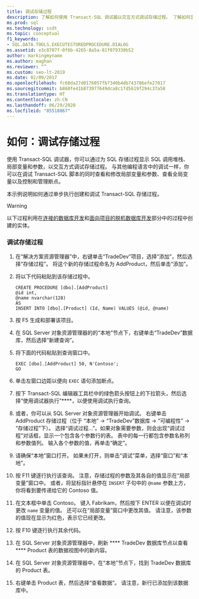 ```yaml
---
title: 调试存储过程
description: 了解如何使用 Transact-SQL 调试器以交互方式调试存储过程。 了解如何显示 SQL 调用堆栈、局部变量和参数。
ms.prod: sql
ms.technology: ssdt
ms.topic: conceptual
f1_keywords:
- SQL.DATA.TOOLS.EXECUTESTOREDPROCEDURE.DIALOG
ms.assetid: e3c8707f-0f6b-4265-8a5a-81f079330b52
author: markingmyname
ms.author: maghan
ms.reviewer: “”
ms.custom: seo-lt-2019
ms.date: 02/09/2017
ms.openlocfilehash: fc60da27d0176057fb7340b4db743786efe27017
ms.sourcegitcommit: b860fe41b873977649dca8c1fd5619f294c37a58
ms.translationtype: HT
ms.contentlocale: zh-CN
ms.lasthandoff: 06/29/2020
ms.locfileid: "85518867"
---
```

# <a name="how-to-debug-stored-procedures"></a>如何：调试存储过程

使用 Transact\-SQL 调试器，你可以通过为 SQL 存储过程显示 SQL 调用堆栈、局部变量和参数，以交互方式调试存储过程。 与其他编程语言中的调试一样，你可以在调试 Transact\-SQL 脚本的同时查看和修改局部变量和参数、查看全局变量以及控制和管理断点。  
  
本示例说明如何通过单步执行创建和调试 Transact\-SQL 存储过程。  
  
> [!WARNING]  
> 以下过程利用在[连接的数据库开发](../ssdt/connected-database-development.md)和[面向项目的脱机数据库开发](../ssdt/project-oriented-offline-database-development.md)部分中的过程中创建的实体。  
  
### <a name="to-debug-stored-procedures"></a>调试存储过程  
  
1.  在“解决方案资源管理器”中，右键单击“TradeDev”项目，选择“添加”，然后选择“存储过程”。 将这个新的存储过程命名为 AddProduct，然后单击“添加”。  
  
2.  将以下代码粘贴到该存储过程中。  
  
    ```  
    CREATE PROCEDURE [dbo].[AddProduct]  
    @id int,  
    @name nvarchar(128)  
    AS  
    INSERT INTO [dbo].[Product] (Id, Name) VALUES (@id, @name)  
    ```  
  
3.  按 F5 生成和部署该项目。  
  
4.  在 SQL Server 对象资源管理器的的“本地”节点下，右键单击“TradeDev”数据库，然后选择“新建查询”。  
  
5.  将下面的代码粘贴到查询窗口中。  
  
    ```  
    EXEC [dbo].[AddProduct] 50, N'Contoso';  
    GO  
    ```  
  
6.  单击左窗口边距以便向 `EXEC` 语句添加断点。  
  
7.  按下 Transact\-SQL 编辑器工具栏中的绿色箭头按钮上的下拉箭头，然后选择“使用调试器执行”****，以便使用调试执行查询。  
  
8.  或者，你可以从 SQL Server 对象资源管理器开始调试。 右键单击 AddProduct 存储过程（位于 “本地” -> “TradeDev”数据库 -> “可编程性” -> “存储过程”下）。 选择“调试过程...”。如果对象需要参数，则会出现“调试过程”对话框，显示一个包含各个参数行的表。 表中的每一行都包含参数名称列和参数值列。 输入各个参数的值，再单击“确定”。  
  
9. 请确保“本地”窗口打开。 如果未打开，则单击“调试”菜单，选择“窗口”和“本地”。    
  
10. 按 F11 键逐行执行该查询。 注意，存储过程的参数及其各自的值显示在“局部变量”窗口中。 或者，将鼠标指针悬停在 `INSERT` 子句中的 `@name` 参数上方，你将看到要传递给它的 Contoso 值。  
  
11. 在文本框中单击 Contoso。 键入 Fabrikam，然后按下 ENTER 以便在调试时更改 `name` 变量的值。 还可以在“局部变量”窗口中更改其值。 请注意，该参数的值现在显示为红色，表示它已经更改。  
  
12. 按 F10 键逐行执行其余代码。  
  
13. 在 SQL Server 对象资源管理器中，刷新 **** TradeDev 数据库节点以查看 **** Product 表的数据视图中的新内容。  
  
14. 在 SQL Server 对象资源管理器中，在“本地”节点下，找到 TradeDev 数据库的 Product 表。  
  
15. 右键单击 Product 表，然后选择“查看数据”。 请注意，新行已添加到该数据库中。  
  
